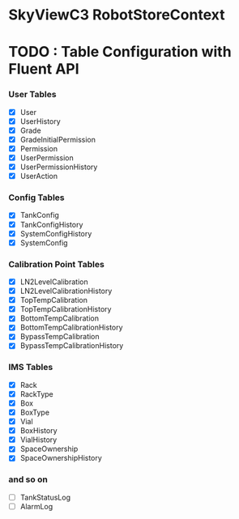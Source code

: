 # SkyViewC3 RobotStoreContext

# TODO : Table Configuration with Fluent API

### User Tables

- [x] User
- [x] UserHistory
- [x] Grade
- [x] GradeInitialPermission
- [x] Permission
- [x] UserPermission
- [x] UserPermissionHistory
- [x] UserAction

### Config Tables

- [x] TankConfig
- [x] TankConfigHistory
- [x] SystemConfigHistory
- [x] SystemConfig

### Calibration Point Tables

- [x] LN2LevelCalibration
- [x] LN2LevelCalibrationHistory
- [x] TopTempCalibration
- [x] TopTempCalibrationHistory
- [x] BottomTempCalibration
- [x] BottomTempCalibrationHistory
- [x] BypassTempCalibration
- [x] BypassTempCalibrationHistory

### IMS Tables

- [x] Rack
- [x] RackType
- [x] Box
- [x] BoxType
- [x] Vial
- [x] BoxHistory
- [x] VialHistory
- [x] SpaceOwnership
- [x] SpaceOwnershipHistory

### and so on

- [ ] TankStatusLog
- [ ] AlarmLog
